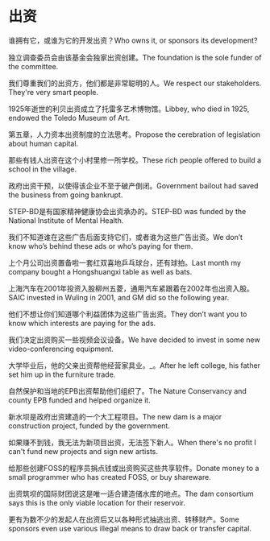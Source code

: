 # 出资

<p><span class="chinese">谁拥有它，或谁为它的开发出资？</span><span class="english">Who owns it, or sponsors its development?</span></p>

<p><span class="chinese">独立调查委员会由该基金会独家出资创建。</span><span class="english">The foundation is the sole funder of the committee.</span></p>

<p><span class="chinese">我们尊重我们的出资方，他们都是非常聪明的人。</span><span class="english">We respect our stakeholders. They're very smart people.</span></p>

<p><span class="chinese">1925年逝世的利贝出资成立了托雷多艺术博物馆。</span><span class="english">Libbey, who died in 1925, endowed the Toledo Museum of Art.</span></p>

<p><span class="chinese">第五章，人力资本出资制度的立法思考。</span><span class="english">Propose the cerebration of legislation about human capital.</span></p>

<p><span class="chinese">那些有钱人出资在这个小村里修一所学校。</span><span class="english">These rich people offered to build a school in the village.</span></p>

<p><span class="chinese">政府出资干预，以使得该企业不至于破产倒闭。</span><span class="english">Government bailout had saved the business from going bankrupt.</span></p>

<p><span class="chinese">STEP-BD是有国家精神健康协会出资承办的。</span><span class="english">STEP-BD was funded by the National Institute of Mental Health.</span></p>

<p><span class="chinese">我们不知道谁在这些广告后面支持它们，或者谁为这些广告出资。</span><span class="english">We don’t know who’s behind these ads or who’s paying for them.</span></p>

<p><span class="chinese">上个月公司出资置备啦一套红双喜地乒乓球台，还有球拍。</span><span class="english">Last month my company bought a Hongshuangxi table as well as bats.</span></p>

<p><span class="chinese">上海汽车在2001年投资入股柳州五菱，通用汽车紧跟着在2002年也出资入股。</span><span class="english">SAIC invested in Wuling in 2001, and GM did so the following year.</span></p>

<p><span class="chinese">他们不想让你们知道哪个利益团体为这些广告出资。</span><span class="english">They don’t want you to know which interests are paying for the ads.</span></p>

<p><span class="chinese">我们决定出资购买一些视频会议设备。</span><span class="english">We have decided to invest in some new video-conferencing equipment.</span></p>

<p><span class="chinese">大学毕业后，他的父亲出资帮他经营家具业。_。</span><span class="english">After he left college, his father set him up in the furniture trade.</span></p>

<p><span class="chinese">自然保护和当地的EPB出资帮助他们组织了。</span><span class="english">The Nature Conservancy and county EPB funded and helped organize it.</span></p>

<p><span class="chinese">新水坝是政府出资建造的一个大工程项目。</span><span class="english">The new dam is a major construction project, funded by the government.</span></p>

<p><span class="chinese">如果赚不到钱，我无法为新项目出资，无法签下新人。</span><span class="english">When there's no profit I can't fund new projects and sign new artists.</span></p>

<p><span class="chinese">给那些创建FOSS的程序员捐点钱或出资购买这些共享软件。</span><span class="english">Donate money to a small programmer who has created FOSS, or buy shareware.</span></p>

<p><span class="chinese">出资筑坝的国际财团说这是唯一适合建造储水库的地点。</span><span class="english">The dam consortium says this is the only viable location for their reservoir.</span></p>

<p><span class="chinese">更有为数不少的发起人在出资后又以各种形式抽逃出资、转移财产。</span><span class="english">Some sponsors even use various illegal means to draw back or transfer capital.</span></p>

